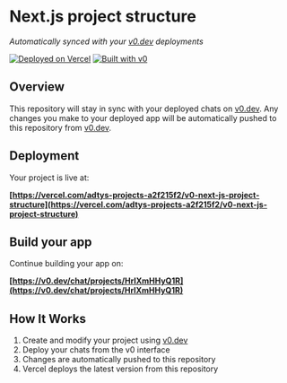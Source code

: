 # Next.js project structure

*Automatically synced with your [v0.dev](https://v0.dev) deployments*

[![Deployed on Vercel](https://img.shields.io/badge/Deployed%20on-Vercel-black?style=for-the-badge&logo=vercel)](https://vercel.com/adtys-projects-a2f215f2/v0-next-js-project-structure)
[![Built with v0](https://img.shields.io/badge/Built%20with-v0.dev-black?style=for-the-badge)](https://v0.dev/chat/projects/HrIXmHHyQ1R)

## Overview

This repository will stay in sync with your deployed chats on [v0.dev](https://v0.dev).
Any changes you make to your deployed app will be automatically pushed to this repository from [v0.dev](https://v0.dev).

## Deployment

Your project is live at:

**[https://vercel.com/adtys-projects-a2f215f2/v0-next-js-project-structure](https://vercel.com/adtys-projects-a2f215f2/v0-next-js-project-structure)**

## Build your app

Continue building your app on:

**[https://v0.dev/chat/projects/HrIXmHHyQ1R](https://v0.dev/chat/projects/HrIXmHHyQ1R)**

## How It Works

1. Create and modify your project using [v0.dev](https://v0.dev)
2. Deploy your chats from the v0 interface
3. Changes are automatically pushed to this repository
4. Vercel deploys the latest version from this repository